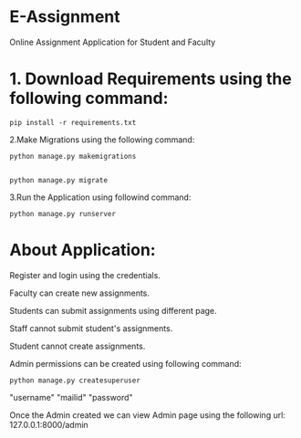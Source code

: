 # E-Assignment

Online Assignment Application for Student and Faculty

# 1. Download Requirements using the following command:

```
pip install -r requirements.txt
```

2.Make Migrations using the following command:

```
python manage.py makemigrations


python manage.py migrate
```

3.Run the Application using followind command:

```
python manage.py runserver
```

# About Application:

<p>Register and login using the credentials.</p>
<p>Faculty can create new assignments.</p>
<p>Students can submit assignments using different page.</p>
<p>Staff cannot submit student's assignments.</p>
<p>Student cannot create assignments.</p>

Admin permissions can be created using following command:

```
python manage.py createsuperuser
```

"username"
"mailid"
"password"

Once the Admin created we can view Admin page using the following url:
127.0.0.1:8000/admin
